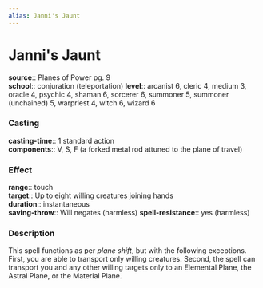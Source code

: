 ```yaml
---
alias: Janni's Jaunt
---
```


# Janni's Jaunt 

**source**:: Planes of Power pg. 9  
**school**:: conjuration (teleportation)
**level**:: arcanist 6, cleric 4, medium 3, oracle 4, psychic 4, shaman 6, sorcerer 6, summoner 5, summoner (unchained) 5, warpriest 4, witch 6, wizard 6

### Casting 

**casting-time**:: 1 standard action  
**components**:: V, S, F (a forked metal rod attuned to the plane of travel)

### Effect 

**range**:: touch  
**target**:: Up to eight willing creatures joining hands  
**duration**:: instantaneous  
**saving-throw**:: Will negates (harmless)
**spell-resistance**:: yes (harmless)

### Description 

This spell functions as per *plane shift*, but with the following exceptions. First, you are able to transport only willing creatures. Second, the spell can transport you and any other willing targets only to an Elemental Plane, the Astral Plane, or the Material Plane.

